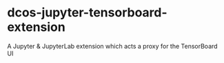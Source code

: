 # dcos-jupyter-tensorboard-extension
A Jupyter &amp; JupyterLab extension which acts a proxy for the TensorBoard UI
